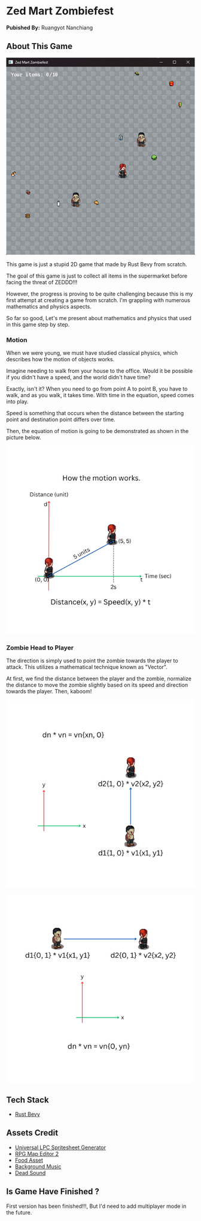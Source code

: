 # Zed Mart Zombiefest
**Pubished By:** Ruangyot Nanchiang

## About This Game
![alt text](./screenshots/screenshotv2.png "ScreenShot")

This game is just a stupid 2D game that made by Rust Bevy from scratch.

The goal of this game is just to collect all items in the supermarket before facing the threat of ZEDDD!!!

However, the progress is proving to be quite challenging because this is my first attempt at creating a game from scratch. I'm grappling with numerous mathematics and physics aspects.

So far so good, Let's me present about mathematics and physics that used in this game step by step.

### Motion
When we were young, we must have studied classical physics, which describes how the motion of objects works.

Imagine needing to walk from your house to the office. Would it be possible if you didn't have a speed, and the world didn't have time?

Exactly, isn't it? When you need to go from point A to point B, you have to walk, and as you walk, it takes time. With time in the equation, speed comes into play.

Speed is something that occurs when the distance between the starting point and destination point differs over time.

Then, the equation of motion is going to be demonstrated as shown in the picture below.

![alt text](./screenshots/motion.png "Motion")

### Zombie Head to Player

The direction is simply used to point the zombie towards the player to attack. This utilizes a mathematical technique known as "Vector".

At first, we find the distance between the player and the zombie, normalize the distance to move the zombie slightly based on its speed and direction towards the player. Then, kaboom!

![alt text](./screenshots/direction1.png "Direction1")

![alt text](./screenshots/direction2.png "Direction1")

## Tech Stack
- [Rust Bevy](https://bevyengine.org/)

## Assets Credit
- [Universal LPC Spritesheet Generator](https://sanderfrenken.github.io/Universal-LPC-Spritesheet-Character-Generator/#?body=Body_color_light&head=Human_male_light)
- [RPG Map Editor 2](https://deepnight.net/tools/rpg-map/)
- [Food Asset](https://alifdoll.itch.io/pixel-food-asset)
- [Background Music](https://astroghix.itch.io/horror-music-pack)
- [Dead Sound](https://pixabay.com/sound-effects/search/zombie/)

## Is Game Have Finished ?
First version has been finished!!!, But I'd need to add multiplayer mode in the future.